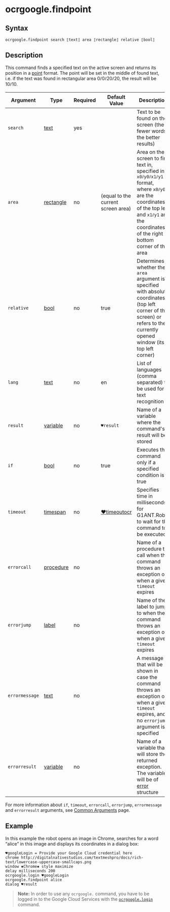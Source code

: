 # ocrgoogle.findpoint

## Syntax

```G1ANT
ocrgoogle.findpoint search ⟦text⟧ area ⟦rectangle⟧ relative ⟦bool⟧ 
```

## Description

This command finds a specified text on the active screen and returns its position in a [point](G1ANT.Robot/G1ANT.Language/G1ANT.Language/Structures/PointStructure.md) format. The point will be set in the middle of found text, i.e. if the text was found in rectangular area 0⫽0⫽20⫽20, the result will be 10⫽10.

| Argument       | Type                                                         | Required | Default Value                                                | Description                                                  |
| -------------- | ------------------------------------------------------------ | -------- | ------------------------------------------------------------ | ------------------------------------------------------------ |
| `search`       | [text](G1ANT.Language/G1ANT.Language/Structures/TextStructure.md) | yes      |                                                              | Text to be found on the screen (the fewer words, the better results) |
| `area`         | [rectangle](G1ANT.Robot/G1ANT.Language/G1ANT.Language/Structures/RectangleStructure.md) | no       | (equal to the current screen area)                           | Area on the screen to find text in, specified in `x0⫽y0⫽x1⫽y1` format, where `x0⫽y0` are the coordinates of the top left and `x1⫽y1` are the coordinates of the right bottom corner of the area |
| `relative`     | [bool](G1ANT.Language/G1ANT.Language/Structures/BooleanStructure.md) | no       | true                                                         | Determines whether the `area` argument is specified with absolute coordinates (top left corner of the screen) or refers to the currently opened window (its top left corner) |
| `lang`         | [text](G1ANT.Language/G1ANT.Language/Structures/TextStructure.md) | no       | en                                                           | List of languages (comma separated) to be used for text recognition |
| `result`       | [variable](G1ANT.Language/G1ANT.Language/Structures/VariableStructure.md) | no       | `♥result`                                                    | Name of a variable where the command's result will be stored |
| `if`           | [bool](G1ANT.Language/G1ANT.Language/Structures/BooleanStructure.md) | no       | true                                                         | Executes the command only if a specified condition is true   |
| `timeout`      | [timespan](G1ANT.Language/G1ANT.Language/Structures/TimeSpanStructure.md) | no       | [♥timeoutocr](G1ANT.Addon/G1ANT.Addon.Ocr.Google/G1ANT.Addon.Ocr.Google/Variables/TimeoutOcrVariable.md) | Specifies time in milliseconds for G1ANT.Robot to wait for the command to be executed |
| `errorcall`    | [procedure](G1ANT.Language/G1ANT.Language/Structures/ProcedureStructure.md) | no       |                                                              | Name of a procedure to call when the command throws an exception or when a given `timeout` expires |
| `errorjump`    | [label](G1ANT.Language/G1ANT.Language/Structures/LabelStructure.md) | no       |                                                              | Name of the label to jump to when the command throws an exception or when a given `timeout` expires |
| `errormessage` | [text](G1ANT.Language/G1ANT.Language/Structures/TextStructure.md) | no       |                                                              | A message that will be shown in case the command throws an exception or when a given `timeout` expires, and no `errorjump` argument is specified |
| `errorresult`  | [variable](G1ANT.Language/G1ANT.Language/Structures/VariableStructure.md) | no       |                                                              | Name of a variable that will store the returned exception. The variable will be of [error](G1ANT.Language/G1ANT.Language/Structures/ErrorStructure.md) structure |

For more information about `if`, `timeout`, `errorcall`, `errorjump`, `errormessage` and `errorresult` arguments, see [Common Arguments](G1ANT.Manual/appendices/common-arguments.md) page.

## Example

In this example the robot opens an image in Chrome, searches for a word “alice” in this image and displays its coordinates in a dialog box:

```G1ANT
♥googleLogin = Provide your Google Cloud credential here
chrome http://digitalnativestudios.com/textmeshpro/docs/rich-text/lowercase-uppercase-smallcaps.png
window ✱Chrome✱ style maximize
delay milliseconds 200
ocrgoogle.login ♥googleLogin
ocrgoogle.findpoint alice
dialog ♥result
```

> **Note:** In order to use any `ocrgoogle.` command, you have to be logged in to the Google Cloud Services with the [`ocrgoogle.login`](OcrGoogleLoginCommand.md) command.

